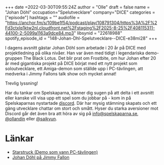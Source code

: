 +++
date =2022-03-30T09:55:24Z
author = "Olle"
draft = false
name = "Johan Döhl"
occupation="Spelutvecklare"
company="DICE"
categories = ["episode"]
hashtags = ""
audiofile = "https://anchor.fm/s/109be1f54/podcast/play/108791304/https%3A%2F%2Fd3ctxlq1ktw2nl.cloudfront.net%2Fstaging%2F2025-8-25%2F408115311-44100-2-5099a1163a9dce84.mp3"
libsynid = "22618988"
spotify_episode_id = "148-Johan-Dhl-Spelutvecklare--DICE-e38mi28"
+++

I dagens avsnitt gästar Johan Döhl som arbetade i 20 år på DICE med projektledning på olika nivåer. Han var även med tidigt i legendariska demo-gruppen The Black Lotus. Det blir prat om Frostbite, om hur Johan efter 20 år med gigantiska projekt på DICE börjat med ett nytt projekt som soloutvecklare, ett Amiga-demon som ställde upp i PC-tävlingen, att medverka i Jimmy Fallons talk show och mycket annat!

Trevlig lyssning!

Har du tankar om Spelskaparna, känner dig sugen på att delta i ett avsnitt eller kanske vill visa upp ett spel som du jobbar på - kom in på Spelskaparnas nystartade [discord](https://discord.gg/hBHEXss). Där har mysig stämning skapats och ett gäng utvecklare chattar om stort och smått. Hyser du starka aversioner mot Discord går det även bra att höra av sig på info@spelskaparna.se, [@ollandin](https://twitter.com/ollelandin) eller [@saikyun](https://twitter.com/Saikyun).

# Länkar
* [Starstruck (Demo som vann PC-tävlingen)](https://www.youtube.com/watch?v=eqnZH7Pa3vo&ab_channel=RetroDemoScene)
* [Johan Döhl på Jimmy Fallon](https://www.youtube.com/watch?v=DFrzyhOiaWU&ab_channel=Chizzwizz)